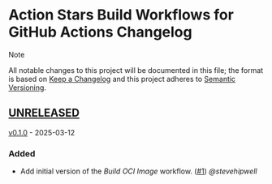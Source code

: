 # Action Stars Build Workflows for GitHub Actions Changelog

<!-- markdownlint-disable-next-line MD052 -->
> [!NOTE]
> All notable changes to this project will be documented in this file; the format is based on [Keep a Changelog](https://keepachangelog.com/en/1.0.0/) and this project adheres to [Semantic Versioning](https://semver.org/spec/v2.0.0.html).

<!--
### Added - For new features.
### Changed - For changes in existing functionality.
### Deprecated - For soon-to-be removed features.
### Removed - For now removed features.
### Fixed - For any bug fixes.
### Security - In case of vulnerabilities.
-->

## [UNRELEASED]

[v0.1.0] - 2025-03-12

### Added

- Add initial version of the _Build OCI Image_ workflow. ([#1](https://github.com/action-stars/helm-workflows/pull/1)) _@stevehipwell_

<!--
RELEASES
-->
[UNRELEASED]: https://github.com/action-stars/build-workflows/compare/v0.1.0...HEAD
[v0.1.0]: https://github.com/action-stars/build-workflows/releases/tag/v0.1.0
